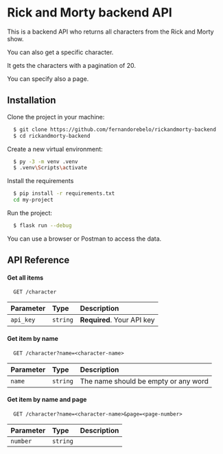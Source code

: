 # Rick and Morty backend API

This is a backend API who returns all characters from the Rick and Morty show.

You can also get a specific character.

It gets the characters with a pagination of 20.

You can specify also a page.

## Installation

Clone the project in your machine:

```bash
  $ git clone https://github.com/fernandorebelo/rickandmorty-backend
  $ cd rickandmorty-backend
```

Create a new virtual environment:

```bash
  $ py -3 -m venv .venv
  $ .venv\Scripts\activate
```

Install the requirements

```bash
  $ pip install -r requirements.txt
  cd my-project
```

Run the project:

```bash
  $ flask run --debug
```

You can use a browser or Postman to access the data.

## API Reference

#### Get all items

```http
  GET /character
```

| Parameter | Type     | Description                |
| :-------- | :------- | :------------------------- |
| `api_key` | `string` | **Required**. Your API key |

#### Get item by name

```http
  GET /character?name=<character-name>
```

| Parameter | Type     | Description                          |
| :-------- | :------- | :----------------------------------- |
| `name`    | `string` | The name should be empty or any word |

#### Get item by name and page

```http
  GET /character?name=<character-name>&page=<page-number>
```

| Parameter | Type     | Description |
| :-------- | :------- | :---------- |
| `number`  | `string` |             |
